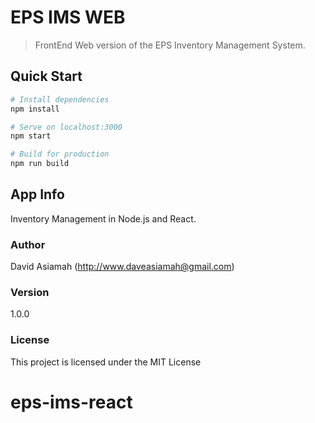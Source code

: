 # EPS IMS WEB

> FrontEnd Web version of the EPS Inventory Management System.

## Quick Start

```bash
# Install dependencies
npm install

# Serve on localhost:3000
npm start

# Build for production
npm run build
```

## App Info
Inventory Management in Node.js and React.
### Author

David Asiamah
(http://www.daveasiamah@gmail.com)

### Version

1.0.0

### License

This project is licensed under the MIT License
# eps-ims-react
